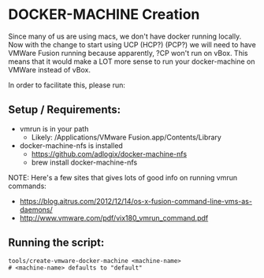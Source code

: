 # DOCKER-MACHINE Creation

Since many of us are using macs, we don't have docker running locally.
Now with the change to start using UCP (HCP?) (PCP?) we will need to have VMWare
Fusion running because apparently, ?CP won't run on vBox. This means that it
would make a LOT more sense to run your docker-machine on VMWare instead of vBox.

In order to facilitate this, please run:

## Setup / Requirements:
  - vmrun is in your path
    - Likely: /Applications/VMware Fusion.app/Contents/Library
  - docker-machine-nfs is installed
    - https://github.com/adlogix/docker-machine-nfs
    - brew install docker-machine-nfs

NOTE: Here's a few sites that gives lots of good info on running vmrun commands:
  - https://blog.aitrus.com/2012/12/14/os-x-fusion-command-line-vms-as-daemons/
  - http://www.vmware.com/pdf/vix180_vmrun_command.pdf

## Running the script:

```
tools/create-vmware-docker-machine <machine-name>
# <machine-name> defaults to "default"
```
